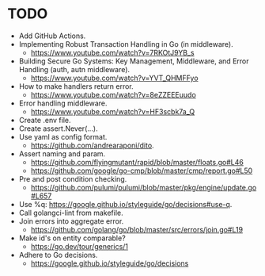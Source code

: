 # TODO

- Add GitHub Actions.
- Implementing Robust Transaction Handling in Go (in middleware).
  - https://www.youtube.com/watch?v=7RKOtJ9YB_s
- Building Secure Go Systems: Key Management, Middleware, and Error Handling (auth, autn middleware).
  - https://www.youtube.com/watch?v=YVT_QHMFFyo
- How to make handlers return error.
  - https://www.youtube.com/watch?v=8eZZEEEuudo
- Error handling middleware.
  - https://www.youtube.com/watch?v=HF3scbk7a_Q
- Create .env file.
- Create assert.Never(...).
- Use yaml as config format.
  - https://github.com/andrearaponi/dito.
- Assert naming and param.
  - https://github.com/flyingmutant/rapid/blob/master/floats.go#L46
  - https://github.com/google/go-cmp/blob/master/cmp/report.go#L50
- Pre and post condition checking.
  - https://github.com/pulumi/pulumi/blob/master/pkg/engine/update.go#L657
- Use %q: https://google.github.io/styleguide/go/decisions#use-q.
- Call golangci-lint from makefile.
- Join errors into aggregate error.
  - https://github.com/golang/go/blob/master/src/errors/join.go#L19
- Make id's on entity comparable?
  - https://go.dev/tour/generics/1
- Adhere to Go decisions.
  - https://google.github.io/styleguide/go/decisions
